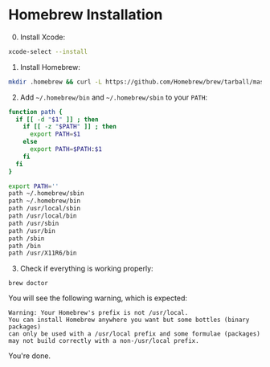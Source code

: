 Homebrew Installation
=====================

0. Install Xcode:

```sh
xcode-select --install
```

1. Install Homebrew:

```sh
mkdir .homebrew && curl -L https://github.com/Homebrew/brew/tarball/master | tar xz --strip 1 -C .homebrew
```

2. Add `~/.homebrew/bin` and `~/.homebrew/sbin` to your `PATH`:

```sh
function path {
  if [[ -d "$1" ]] ; then
    if [[ -z "$PATH" ]] ; then
      export PATH=$1
    else
      export PATH=$PATH:$1
    fi
  fi
}

export PATH=''
path ~/.homebrew/sbin
path ~/.homebrew/bin
path /usr/local/sbin
path /usr/local/bin
path /usr/sbin
path /usr/bin
path /sbin
path /bin
path /usr/X11R6/bin
```

3. Check if everything is working properly:

```
brew doctor
```

You will see the following warning, which is expected: 

```
Warning: Your Homebrew's prefix is not /usr/local.
You can install Homebrew anywhere you want but some bottles (binary packages)
can only be used with a /usr/local prefix and some formulae (packages)
may not build correctly with a non-/usr/local prefix.
```

You're done.
